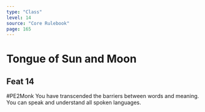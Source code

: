 ```yaml
---
type: "Class"
level: 14
source: "Core Rulebook"
page: 165
---
```

# Tongue of Sun and Moon
## Feat 14
#PE2Monk
You have transcended the barriers between words and meaning. You can speak and understand all spoken languages.